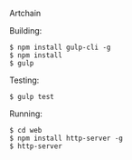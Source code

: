 Artchain 

Building:
```
$ npm install gulp-cli -g
$ npm install
$ gulp
```

Testing:
```
$ gulp test
```

Running:
```
$ cd web
$ npm install http-server -g
$ http-server
```
